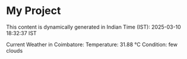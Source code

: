 # My Project

This content is dynamically generated in Indian Time (IST): 2025-03-10 18:32:37 IST


Current Weather in Coimbatore:
Temperature: 31.88 °C
Condition: few clouds

